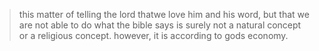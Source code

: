 > this matter of telling the lord thatwe love him and his word, but that we are not able to do what the bible says is surely not a natural concept or a religious concept. however, it is according to gods economy.
